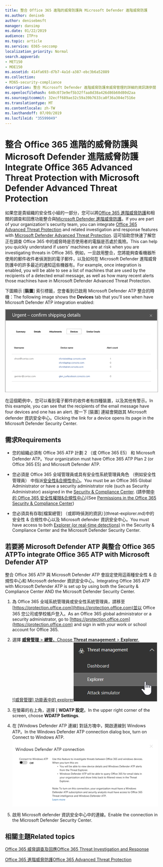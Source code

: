 ```yaml
---
title: 整合 Office 365 進階的威脅防護與 Microsoft Defender 進階威脅防護
ms.author: deniseb
author: denisebmsft
manager: dansimp
ms.date: 01/22/2019
audience: ITPro
ms.topic: article
ms.service: O365-seccomp
localization_priority: Normal
search.appverid:
- MET150
- MOE150
ms.assetid: 414fa693-d7b7-4a1d-a387-ebc3b6a52889
ms.collection:
- M365-security-compliance
description: 整合 Microsoft Defender 進階威脅防護來威脅管理的詳細的資訊請參閱 < Office 365 進階威脅防護。
ms.openlocfilehash: 640c073e9ef5b32ffaa8d38a426d86b60d80d2aa
ms.sourcegitcommit: 32ecff689ae32c59a39b7633ca0f36a304e7516e
ms.translationtype: MT
ms.contentlocale: zh-TW
ms.lasthandoff: 07/09/2019
ms.locfileid: "35599049"
---
```

# <a name="integrate-office-365-advanced-threat-protection-with-microsoft-defender-advanced-threat-protection"></a><span data-ttu-id="3a7fe-103">整合 Office 365 進階的威脅防護與 Microsoft Defender 進階威脅防護</span><span class="sxs-lookup"><span data-stu-id="3a7fe-103">Integrate Office 365 Advanced Threat Protection with Microsoft Defender Advanced Threat Protection</span></span>

<span data-ttu-id="3a7fe-104">如果您是貴組織的安全性小組的一部分，您可以將[Office 365 進階威脅防護](office-365-atp.md)和相關的調查和回應功能整合與[Microsoft Defender 進階威脅防護](https://docs.microsoft.com/windows/security/threat-protection/microsoft-defender-atp/microsoft-defender-advanced-threat-protection)。</span><span class="sxs-lookup"><span data-stu-id="3a7fe-104">If you are part of your organization's security team, you can integrate [Office 365 Advanced Threat Protection](office-365-atp.md) and related investigation and response features with [Microsoft Defender Advanced Threat Protection](https://docs.microsoft.com/windows/security/threat-protection/microsoft-defender-atp/microsoft-defender-advanced-threat-protection).</span></span> <span data-ttu-id="3a7fe-105">這可協助您快速了解您正在調查 Office 365 中的威脅時是否使用者的電腦是否處於風險。</span><span class="sxs-lookup"><span data-stu-id="3a7fe-105">This can help you quickly understand if users' machines are at risk when you are investigating threats in Office 365.</span></span> <span data-ttu-id="3a7fe-106">例如，一旦啟用整合，您將能夠查看機器所使用的郵件收件者偵測到的電子郵件，以及如何在 Microsoft Defender 進階威脅防護中的許多最近的通知這些機器有。</span><span class="sxs-lookup"><span data-stu-id="3a7fe-106">For example, once integration is enabled, you will be able to see a list of machines that are used by the recipients of a detected email message, as well as how many recent alerts those machines have in Microsoft Defender Advanced Threat Protection.</span></span>
  
<span data-ttu-id="3a7fe-107">下圖顯示 [**裝置**] 索引標籤，您會看到已啟用 Microsoft Defender ATP 整合的時機：</span><span class="sxs-lookup"><span data-stu-id="3a7fe-107">The following image shows the **Devices** tab that you'll see when have Microsoft Defender ATP integration enabled:</span></span>
  
![啟用 Microsoft Defender ATP 時，您可以看到機器警示的清單。](media/fec928ea-8f0c-44d7-80b9-a2e0a8cd4e89.PNG)
  
<span data-ttu-id="3a7fe-109">在這個範例中，您可以看到電子郵件的收件者有四種裝置，以及其他有警示。</span><span class="sxs-lookup"><span data-stu-id="3a7fe-109">In this example, you can see that the recipients of the email message have four devices and one has an alert.</span></span> <span data-ttu-id="3a7fe-110">按一下 [裝置] 連結會開啟其 Microsoft defender 資訊安全中心。</span><span class="sxs-lookup"><span data-stu-id="3a7fe-110">Clicking the link for a device opens its page in the Microsoft Defender Security Center.</span></span>
  
## <a name="requirements"></a><span data-ttu-id="3a7fe-111">需求</span><span class="sxs-lookup"><span data-stu-id="3a7fe-111">Requirements</span></span>

- <span data-ttu-id="3a7fe-112">您的組織必須有 Office 365 ATP 計劃 2 （或 Office 365 E5） 和 Microsoft Defender ATP。</span><span class="sxs-lookup"><span data-stu-id="3a7fe-112">Your organization must have Office 365 ATP Plan 2 (or Office 365 E5) and Microsoft Defender ATP.</span></span>
    
- <span data-ttu-id="3a7fe-113">您必須是 Office 365 全域管理員或具有安全性系統管理員角色 （例如安全性管理員） 中指派[安全性&amp;合規性中心](https://protection.office.com)。</span><span class="sxs-lookup"><span data-stu-id="3a7fe-113">You must be an Office 365 Global Administrator or have a security administrator role (such as Security Administrator) assigned in the [Security &amp; Compliance Center](https://protection.office.com).</span></span> <span data-ttu-id="3a7fe-114">(請參閱[中的 Office 365 安全性權限&amp;合規性中心](permissions-in-the-security-and-compliance-center.md))</span><span class="sxs-lookup"><span data-stu-id="3a7fe-114">(See [Permissions in the Office 365 Security &amp; Compliance Center](permissions-in-the-security-and-compliance-center.md))</span></span>
    
- <span data-ttu-id="3a7fe-115">您必須具有存取[檔案總管] （或即時偵測的資訊）](threat-explorer.md)中的安全性 & 合規性中心以及 Microsoft defender 資訊安全中心。</span><span class="sxs-lookup"><span data-stu-id="3a7fe-115">You must have access to both [Explorer (or real-time detections)](threat-explorer.md) in the Security & Compliance Center and the Microsoft Defender Security Center.</span></span>
    
## <a name="to-integrate-office-365-atp-with-microsoft-defender-atp"></a><span data-ttu-id="3a7fe-116">若要將 Microsoft Defender ATP 與整合 Office 365 ATP</span><span class="sxs-lookup"><span data-stu-id="3a7fe-116">To integrate Office 365 ATP with Microsoft Defender ATP</span></span>

<span data-ttu-id="3a7fe-117">整合 Office 365 ATP 與 Microsoft Defender ATP 會設定使用這兩種安全性 & 合規性中心和 Microsoft defender 資訊安全中心。</span><span class="sxs-lookup"><span data-stu-id="3a7fe-117">Integrating Office 365 ATP with Microsoft Defender ATP is set up by using both the Security & Compliance Center AND the Microsoft Defender Security Center.</span></span>
  
1. <span data-ttu-id="3a7fe-118">為 Office 365 全域系統管理員或安全性系統管理員，請移至[https://protection.office.com](https://protection.office.com)並以 Office 365 您公司或學校帳戶登入。</span><span class="sxs-lookup"><span data-stu-id="3a7fe-118">As an Office 365 global administrator or a security administrator, go to [https://protection.office.com](https://protection.office.com) and sign in with your work or school account for Office 365.</span></span>
    
2. <span data-ttu-id="3a7fe-119">選擇 [**威脅管理** \> **總管**。</span><span class="sxs-lookup"><span data-stu-id="3a7fe-119">Choose **Threat management** \> **Explorer**.</span></span><br><span data-ttu-id="3a7fe-120">![威脅管理] 功能表中的 explorer](media/ThreatMgmt-Explorer-nav.png)</span><span class="sxs-lookup"><span data-stu-id="3a7fe-120">![Explorer in Threat Management menu](media/ThreatMgmt-Explorer-nav.png)</span></span><br>
    
3. <span data-ttu-id="3a7fe-121">在螢幕的右上角，選擇 [ **WDATP 設定**。</span><span class="sxs-lookup"><span data-stu-id="3a7fe-121">In the upper right corner of the screen, choose **WDATP Settings**.</span></span>
    
4. <span data-ttu-id="3a7fe-122">在 [Windows Defender ATP 連線] 對話方塊中，開啟連線到 Windows ATP。</span><span class="sxs-lookup"><span data-stu-id="3a7fe-122">In the Windows Defender ATP connection dialog box, turn on Connect to Windows ATP.</span></span><br>![Microsoft Defender ATP 連線](media/Explorer-WDATPConnection-dialog.png)<br>
    
5. <span data-ttu-id="3a7fe-124">啟用 Microsoft defender 資訊安全中心中的連線。</span><span class="sxs-lookup"><span data-stu-id="3a7fe-124">Enable the connection in the Microsoft Defender Security Center.</span></span>

  
## <a name="related-topics"></a><span data-ttu-id="3a7fe-125">相關主題</span><span class="sxs-lookup"><span data-stu-id="3a7fe-125">Related topics</span></span>

[<span data-ttu-id="3a7fe-126">Office 365 威脅調查及回應</span><span class="sxs-lookup"><span data-stu-id="3a7fe-126">Office 365 Threat Investigation and Response</span></span>](office-365-ti.md)
  
[<span data-ttu-id="3a7fe-127">Office 365 進階威脅防護</span><span class="sxs-lookup"><span data-stu-id="3a7fe-127">Office 365 Advanced Threat Protection</span></span>](office-365-atp.md)
  

